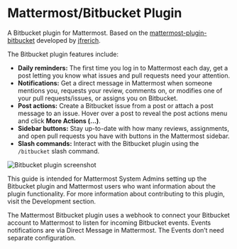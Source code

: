 # Mattermost/Bitbucket Plugin

A Bitbucket plugin for Mattermost. Based on the [mattermost-plugin-bitbucket](https://github.com/jfrerich/mattermost-plugin-bitbucket) developed by [jfrerich](https://github.com/jfrerich).

The Bitbucket plugin features include:

* **Daily reminders:** The first time you log in to Mattermost each day, get a post letting you know what issues and pull requests need your attention.
* **Notifications:** Get a direct message in Mattermost when someone mentions you, requests your review, comments on, or modifies one of your pull requests/issues, or assigns you on Bitbucket.
* **Post actions:** Create a Bitbucket issue from a post or attach a post message to an issue. Hover over a post to reveal the post actions menu and click **More Actions \(...\)**.
* **Sidebar buttons:** Stay up-to-date with how many reviews, assignments, and open pull requests you have with buttons in the Mattermost sidebar.
* **Slash commands:** Interact with the Bitbucket plugin using the `/bitbucket` slash command.

![Bitbucket plugin screenshot](https://user-images.githubusercontent.com/45372453/97643091-114a1500-1a47-11eb-9863-2e0e308706ea.png)

This guide is intended for Mattermost System Admins setting up the Bitbucket plugin and Mattermost users who want information about the plugin functionality. For more information about contributing to this plugin, visit the Development section.

The Mattermost Bitbucket plugin uses a webhook to connect your Bitbucket account to Mattermost to listen for incoming Bitbucket events. Events notifications are via Direct Message in Mattermost. The Events don’t need separate configuration.

